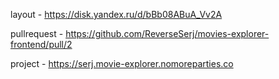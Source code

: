 layout - https://disk.yandex.ru/d/bBb08ABuA_Vv2A

pullrequest - https://github.com/ReverseSerj/movies-explorer-frontend/pull/2

project - https://serj.movie-explorer.nomoreparties.co
